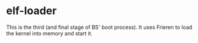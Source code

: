 # elf-loader

This is the third (and final stage of BS' boot process). It uses Frieren to load the kernel into memory and start it.